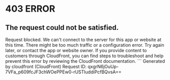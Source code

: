# 403 ERROR

## The request could not be satisfied.

Request blocked. We can't connect to the server for this app or website at this time. There might be too much traffic or a configuration error. Try again later, or contact the app or website owner. If you provide content to customers through CloudFront, you can find steps to troubleshoot and help prevent this error by reviewing the CloudFront documentation. ```
Generated by cloudfront (CloudFront)
Request ID: qxgrN6jOuUp-7VFa_p609fcJF3chWOePPEw0-rUSTIuddiPcfBQvsA==

```

